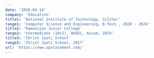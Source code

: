 ```yaml
---
date: '2018-05-14'
company: 'Education'
title1: 'National Institute of Technology, Silchar'
range1: 'Computer Science and Engineering, B.Tech , 2020 - 2024'
title2: 'Ramanujan Junior College'
range2: 'ntermediate (10+2), AHSEC, Assam, 2019'
title3: 'Christ Jyoti School'
range3: 'Christ Jyoti School, 2017'
url: 'https://www.upstatement.com/'
---
```

